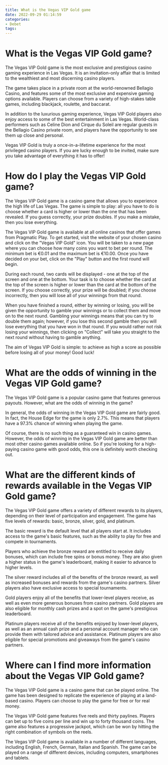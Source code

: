 ```yaml
---
title: What is the Vegas VIP Gold game
date: 2022-09-29 01:14:59
categories:
- Debet
tags:
---
```



#  What is the Vegas VIP Gold game?

The Vegas VIP Gold game is the most exclusive and prestigious casino gaming experience in Las Vegas. It is an invitation-only affair that is limited to the wealthiest and most discerning casino players.

The game takes place in a private room at the world-renowned Bellagio Casino, and features some of the most exclusive and expensive gaming options available. Players can choose from a variety of high-stakes table games, including blackjack, roulette, and baccarat.

In addition to the luxurious gaming experience, Vegas VIP Gold players also enjoy access to some of the best entertainment in Las Vegas. World-class performers such as Celine Dion and Cirque du Soleil are regular guests in the Bellagio Casino private room, and players have the opportunity to see them up close and personal.

Vegas VIP Gold is truly a once-in-a-lifetime experience for the most privileged casino players. If you are lucky enough to be invited, make sure you take advantage of everything it has to offer!

#  How do I play the Vegas VIP Gold game? 

The Vegas VIP Gold game is a casino game that allows you to experience the high life of Las Vegas. The game is simple to play: all you have to do is choose whether a card is higher or lower than the one that has been revealed. If you guess correctly, your prize doubles. If you make a mistake, then you lose everything.

The Vegas VIP Gold game is available at all online casinos that offer games from Pragmatic Play. To get started, visit the website of your chosen casino and click on the "Vegas VIP Gold" icon. You will be taken to a new page where you can choose how many coins you want to bet per round. The minimum bet is €0.01 and the maximum bet is €10.00. Once you have decided on your bet, click on the "Play" button and the first round will begin.

During each round, two cards will be displayed - one at the top of the screen and one at the bottom. Your task is to choose whether the card at the top of the screen is higher or lower than the card at the bottom of the screen. If you choose correctly, your prize will be doubled; if you choose incorrectly, then you will lose all of your winnings from that round.

When you have finished a round, either by winning or losing, you will be given the opportunity to gamble your winnings or to collect them and move on to the next round. Gambling your winnings means that you can try to double them again; however, if you lose this second gamble then you will lose everything that you have won in that round. If you would rather not risk losing your winnings, then clicking on "Collect" will take you straight to the next round without having to gamble anything.

The aim of Vegas VIP Gold is simple: to achieve as high a score as possible before losing all of your money! Good luck!

#  What are the odds of winning in the Vegas VIP Gold game? 

The Vegas VIP Gold game is a popular casino game that features generous payouts. However, what are the odds of winning in the game?

In general, the odds of winning in the Vegas VIP Gold game are fairly good. In fact, the House Edge for the game is only 2.7%. This means that players have a 97.3% chance of winning when playing the game.

Of course, there is no such thing as a guaranteed win in casino games. However, the odds of winning in the Vegas VIP Gold game are better than most other casino games available online. So if you're looking for a high-paying casino game with good odds, this one is definitely worth checking out.

#  What are the different kinds of rewards available in the Vegas VIP Gold game? 

The Vegas VIP Gold game offers a variety of different rewards to its players, depending on their level of participation and engagement. The game has five levels of rewards: basic, bronze, silver, gold, and platinum.

The basic reward is the default level that all players start at. It includes access to the game's basic features, such as the ability to play for free and compete in tournaments.

Players who achieve the bronze reward are entitled to receive daily bonuses, which can include free spins or bonus money. They are also given a higher status in the game's leaderboard, making it easier to advance to higher levels.

The silver reward includes all of the benefits of the bronze reward, as well as increased bonuses and rewards from the game's casino partners. Silver players also have exclusive access to special tournaments.

Gold players enjoy all of the benefits that lower-level players receive, as well as even more generous bonuses from casino partners. Gold players are also eligible for monthly cash prizes and a spot on the game's prestigious leaderboard.

Platinum players receive all of the benefits enjoyed by lower-level players, as well as an annual cash prize and a personal account manager who can provide them with tailored advice and assistance. Platinum players are also eligible for special promotions and giveaways from the game's casino partners.

#  Where can I find more information about the Vegas VIP Gold game?

The Vegas VIP Gold game is a casino game that can be played online. The game has been designed to replicate the experience of playing at a land-based casino. Players can choose to play the game for free or for real money.

The Vegas VIP Gold game features five reels and thirty paylines. Players can bet up to five coins per line and win up to forty thousand coins. The game also features a progressive jackpot, which can be won by hitting the right combination of symbols on the reels.

The Vegas VIP Gold game is available in a number of different languages, including English, French, German, Italian and Spanish. The game can be played on a range of different devices, including computers, smartphones and tablets.
